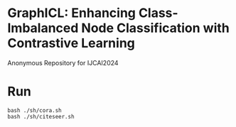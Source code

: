 # GraphICL: Enhancing Class-Imbalanced Node Classification with Contrastive Learning

Anonymous Repository for IJCAI2024


# Run
```
bash ./sh/cora.sh
bash ./sh/citeseer.sh
```
